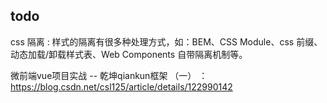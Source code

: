 ## todo

css 隔离 : 样式的隔离有很多种处理方式，如：BEM、CSS Module、css 前缀、动态加载/卸载样式表、Web Components 自带隔离机制等。


微前端vue项目实战 -- 乾坤qiankun框架 （一） ： https://blog.csdn.net/csl125/article/details/122990142

<!-- https://zhulijun.club/ -->
